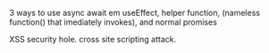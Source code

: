 3 ways to use async await em useEffect, helper function, (nameless function() that imediately invokes), and normal promises

XSS security hole. cross site scripting attack. 
